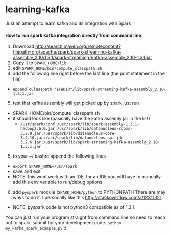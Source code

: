 # learning-kafka
Just an attempt to learn kafka and its integration with Spark

#### How to run spark kafka integration directly from command line.

1. Download http://search.maven.org/remotecontent?filepath=org/apache/spark/spark-streaming-kafka-assembly_2.10/1.3.1/spark-streaming-kafka-assembly_2.10-1.3.1.jar
2. Copy it to `SPARK_HOME/lib`
3. edit `SPARK_HOME/bin/compute_classpath.sh`
4. add the following line right before the last line (the print statement in the file)
  * `appendToClasspath "$FWDIR"/lib/spark-streaming-kafka-assembly_2.10-1.3.1.jar`
5. test that kafka assembly will get picked up by spark just run 
  * SPARK_HOME/bin/compute_classpath.sh 
  * it should look like (basically have the kafka assemly jar in the list)
    * `/usr/spark/conf:/usr/spark/lib/spark-assembly-1.3.1-hadoop2.6.0.jar:/usr/spark/lib/datanucleus-rdbms-3.2.9.jar:/usr/spark/lib/datanucleus-core-3.2.10.jar:/usr/spark/lib/datanucleus-api-jdo-3.2.6.jar:/usr/spark/lib/spark-streaming-kafka-assembly_2.10-1.3.1.jar`
	
5. to your ~/.bashrc append the following lines
  * `export SPARK_HOME=/usr/spark`
  * save and exit
  * NOTE: this wont work with an IDE, for an IDE you will have to manually add this env variable to run/debug options.

6. add `pyspark` module (`SPARK_HOME/python` to PYTHONPATH There are may ways to do it. I personally like this http://stackoverflow.com/a/12311321 
  * NOTE: pyspark code is not python3 compatible as of 1.3.1

You can just run your program straight from command line no need to reach out to spark-submit for your development code.
`python my_kafka_spark_example.py`
:)

